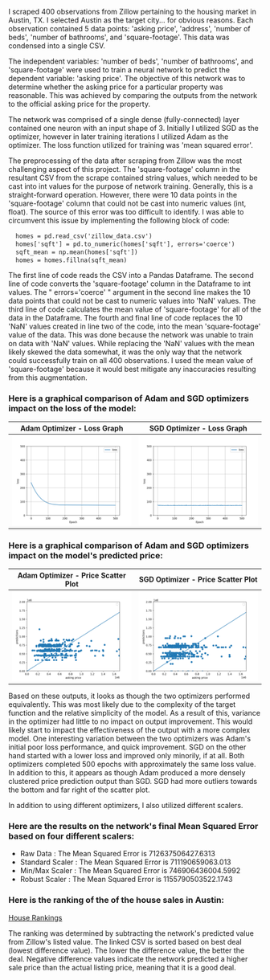 I scraped 400 observations from Zillow pertaining to the housing market in Austin, TX. I selected Austin as the target city... for obvious reasons. Each observation contained 5 data points: 'asking price', 'address', 'number of beds', 'number of bathrooms', and 'square-footage'. This data was condensed into a single CSV. 

The independent variables: 'number of beds', 'number of bathrooms', and 'square-footage' were used to train a neural network to predict the dependent variable: 'asking price'. The objective of this network was to determine whether the asking price for a particular property was reasonable. This was achieved by comparing the outputs from the network to the official asking price for the property. 

The network was comprised of a single dense (fully-connected) layer contained one neuron with an input shape of 3. Initially I utilized SGD as the optimizer, however in later training iterations I utilized Adam as the optimizer. The loss function utilized for training was 'mean squared error'. 

The preprocessing of the data after scraping from Zillow was the most challenging aspect of this project. The 'square-footage' column in the resultant CSV from the scrape contained string values, which needed to be cast into int values for the purpose of network training. Generally, this is a straight-forward operation. However, there were 10 data points in the 'square-footage' column that could not be cast into numeric values (int, float). The source of this error was too difficult to identify. I was able to circumvent this issue by implementing the following block of code:

      homes = pd.read_csv('zillow_data.csv')
      homes['sqft'] = pd.to_numeric(homes['sqft'], errors='coerce')
      sqft_mean = np.mean(homes['sqft'])
      homes = homes.fillna(sqft_mean)

The first line of code reads the CSV into a Pandas Dataframe. The second line of code converts the 'square-footage' column in the Dataframe to int values. The " errors='coerce' " argument in the second line makes the 10 data points that could not be cast to numeric values into 'NaN' values. The third line of code calculates the mean value of 'square-footage' for all of the data in the Dataframe. The fourth and final line of code replaces the 10 'NaN' values created in line two of the code, into the mean 'square-footage' value of the data. This was done because the network was unable to train on data with 'NaN' values. While replacing the 'NaN' values with the mean likely skewed the data somewhat, it was the only way that the network could successfully train on all 400 observations. I used the mean value of 'square-footage' because it would best mitigate any inaccuracies resulting from this augmentation. 


### Here is a graphical comparison of Adam and SGD optimizers impact on the loss of the model: 

Adam Optimizer - Loss Graph  |  SGD Optimizer - Loss Graph
:-------------------------:|:-------------------------:
![Adam Optimizer - Loss Graph](adam_loss_graph.png)  |  ![SGD Optimizer - Loss Graph](sgd_loss_graph.png)


### Here is a graphical comparison of Adam and SGD optimizers impact on the model's predicted price: 

Adam Optimizer - Price Scatter Plot  |  SGD Optimizer - Price Scatter Plot
:-------------------------:|:-------------------------:
![Adam Optimizer - Price Scatter Plot](adam_price_scatter.png)  |  ![SGD Optimizer - Price Scatter Plot](sgd_price_scatter.png)

Based on these outputs, it looks as though the two optimizers performed equivalently. This was most likely due to the complexity of the target function and the relative simplicity of the model. As a result of this, variance in the optimizer had little to no impact on output improvement. This would likely start to impact the effectiveness of the output with a more complex model. One interesting variation between the two optimizers was Adam's initial poor loss performance, and quick improvement. SGD on the other hand started with a lower loss and improved only minorily, if at all. Both optimizers completed 500 epochs with approximately the same loss value. In addition to this, it appears as though Adam produced a more densely clustered price prediction output than SGD. SGD had more outliers towards the bottom and far right of the scatter plot.

In addition to using different optimizers, I also utilized different scalers. 

### Here are the results on the network's final Mean Squared Error based on four different scalers: 

* Raw Data : The Mean Squared Error is 712637506427.6313
* Standard Scaler : The Mean Squared Error is 711190659063.013
* Min/Max Scaler : The Mean Squared Error is 746906436004.5992
* Robust Scaler : The Mean Squared Error is 1155790503522.1743

### Here is the ranking of the of the house sales in Austin:

[House Rankings](answer.csv)

The ranking was determined by subtracting the network's predicted value from Zillow's listed value. The linked CSV is sorted based on best deal (lowest difference value). The lower the difference value, the better the deal. Negative difference values indicate the network predicted a higher sale price than the actual listing price, meaning that it is a good deal.

